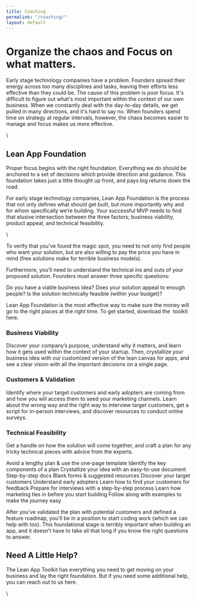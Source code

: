 ```yaml
---
title: Coaching
permalink: "/coaching/"
layout: default
---
```


<div class="wrapper consulting">
<div class="grid-container">
<div class="grid-x grid-padding-x">
<div class="large-9 cell">
<h1>
Organize the chaos and Focus on what matters.
</h1>
<p class="jumbo">
Early stage technology companies have a problem. Founders spread their energy across too many disciplines and tasks, leaving their efforts less effective than they could be. The cause of this problem is poor focus. It's difficult to figure out what's most important within the context of our own business. When we constantly deal with the day-to-day details, we get pulled in many directions, and it's hard to say no. When founders spend time on strategy at regular intervals, however, the chaos becomes easier to manage and focus makes us more effective.
</p>\
<h2>
Lean App Foundation
</h2>
<p>
Proper focus begins with the right foundation. Everything we do should be anchored to a set of decisions which provide direction and guidance. This foundation takes just a little thought up front, and pays big returns down the road.
</p>
<p>
For early stage technology companies, Lean App Foundation is the process that not only defines what should get built, but more importantly why and for whom specifically we’re building. Your successful MVP needs to find that elusive intersection between the three factors; business viability, product appeal, and technical feasibility.
</p>\
<p>
To verify that you’ve found the magic spot, you need to not only find people who want your solution, but are also willing to pay the price you have in mind (free solutions make for terrible business models).
</p>
<p>
Furthermore, you’ll need to understand the technical ins and outs of your proposed solution. Founders must answer three specific questions:
</p>
<p>
Do you have a viable business idea?
Does your solution appeal to enough people?
Is the solution technically feasible (within your budget)?
</p>
<p>
Lean App Foundation is the most effective way to make sure the money will go to the right places at the right time. To get started, download the  toolkit here.
</p>
<h3>
Business Viability
</h3>
<p>
Discover your company’s purpose, understand why it matters, and learn how it gets used within the context of your startup. Then, crystallize your business idea with our customized version of the lean canvas for apps, and see a clear vision with all the important decisions on a single page.
</p>
<h3>
Customers & Validation
</h3>
<p>
Identify where your target customers and early adopters are coming from and how you will access them to seed your marketing channels. Learn about the wrong way and the right way to interview target customers, get a script for in-person interviews, and discover resources to conduct online surveys.
</p>
<h3>
Technical Feasibility
</h3>
<p>
Get a handle on how the solution will come together, and craft a plan for any tricky technical pieces with advice from the experts.
</p>
<p>
Avoid a lengthy plan & use the one-page template
Identify the key components of a plan
Crystallize your idea with an easy-to-use document
Step-by-step docs
Blank forms & suggested resources
Discover your target customers
Understand early adopters
Learn how to find your customers for feedback
Prepare for interviews with a step-by-step process
Learn how marketing ties in before you start building
Follow along with examples to make the journey easy
</p>
<p>
After you’ve validated the plan with potential customers and defined a feature roadmap, you’ll be in a position to start coding work (which we can help with too). This foundational stage is terribly important when building an app, and it doesn’t have to take all that long if you know the right questions to answer.
</p>
<h2>
Need A Little Help?
</h2>
<p>
The Lean App Toolkit has everything you need to get moving on your business and lay the right foundation. But if you need some additional help, you can reach out to us here.
</p>
</div>\
</div>
</div>
</div>
